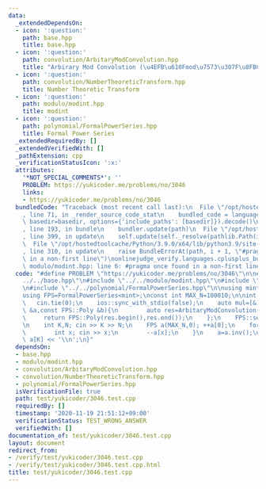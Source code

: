 ```yaml
---
data:
  _extendedDependsOn:
  - icon: ':question:'
    path: base.hpp
    title: base.hpp
  - icon: ':question:'
    path: convolution/ArbitaryModConvolution.hpp
    title: "Arbirary Mod Convolution (\u4EFB\u610Fmod\u7573\u307F\u8FBC\u307F)"
  - icon: ':question:'
    path: convolution/NumberTheoreticTransform.hpp
    title: Number Theoretic Transform
  - icon: ':question:'
    path: modulo/modint.hpp
    title: modint
  - icon: ':question:'
    path: polynomial/FormalPowerSeries.hpp
    title: Formal Power Series
  _extendedRequiredBy: []
  _extendedVerifiedWith: []
  _pathExtension: cpp
  _verificationStatusIcon: ':x:'
  attributes:
    '*NOT_SPECIAL_COMMENTS*': ''
    PROBLEM: https://yukicoder.me/problems/no/3046
    links:
    - https://yukicoder.me/problems/no/3046
  bundledCode: "Traceback (most recent call last):\n  File \"/opt/hostedtoolcache/Python/3.9.0/x64/lib/python3.9/site-packages/onlinejudge_verify/documentation/build.py\"\
    , line 71, in _render_source_code_stat\n    bundled_code = language.bundle(stat.path,\
    \ basedir=basedir, options={'include_paths': [basedir]}).decode()\n  File \"/opt/hostedtoolcache/Python/3.9.0/x64/lib/python3.9/site-packages/onlinejudge_verify/languages/cplusplus.py\"\
    , line 193, in bundle\n    bundler.update(path)\n  File \"/opt/hostedtoolcache/Python/3.9.0/x64/lib/python3.9/site-packages/onlinejudge_verify/languages/cplusplus_bundle.py\"\
    , line 399, in update\n    self.update(self._resolve(pathlib.Path(included), included_from=path))\n\
    \  File \"/opt/hostedtoolcache/Python/3.9.0/x64/lib/python3.9/site-packages/onlinejudge_verify/languages/cplusplus_bundle.py\"\
    , line 310, in update\n    raise BundleErrorAt(path, i + 1, \"#pragma once found\
    \ in a non-first line\")\nonlinejudge_verify.languages.cplusplus_bundle.BundleErrorAt:\
    \ modulo/modint.hpp: line 6: #pragma once found in a non-first line\n"
  code: "#define PROBLEM \"https://yukicoder.me/problems/no/3046\"\n\n#include \"\
    ../../base.hpp\"\n#include \"../../modulo/modint.hpp\"\n#include \"../../convolution/ArbitaryModConvolution.hpp\"\
    \n#include \"../../polynomial/FormalPowerSeries.hpp\"\n\nusing mint=modint<1000000007>;\n\
    using FPS=FormalPowerSeries<mint>;\nconst int MAX_N=100010;\n\nint main(){\n \
    \   cin.tie(0);\n    ios::sync_with_stdio(false);\n    auto mul=[&](const FPS::Poly\
    \ &a,const FPS::Poly &b){\n        auto res=ArbitaryModConvolution(a,b);\n   \
    \     return FPS::Poly(res.begin(),res.end());\n    };\n    FPS::set_mul(mul);\n\
    \n    int K,N; cin >> K >> N;\n    FPS a(MAX_N,0); ++a[0];\n    for (;N--;){\n\
    \        int x; cin >> x;\n        --a[x];\n    }\n    a=a.inv();\n    cout <<\
    \ a[K] << '\\n';\n}"
  dependsOn:
  - base.hpp
  - modulo/modint.hpp
  - convolution/ArbitaryModConvolution.hpp
  - convolution/NumberTheoreticTransform.hpp
  - polynomial/FormalPowerSeries.hpp
  isVerificationFile: true
  path: test/yukicoder/3046.test.cpp
  requiredBy: []
  timestamp: '2020-11-19 21:51:12+09:00'
  verificationStatus: TEST_WRONG_ANSWER
  verifiedWith: []
documentation_of: test/yukicoder/3046.test.cpp
layout: document
redirect_from:
- /verify/test/yukicoder/3046.test.cpp
- /verify/test/yukicoder/3046.test.cpp.html
title: test/yukicoder/3046.test.cpp
---
```


